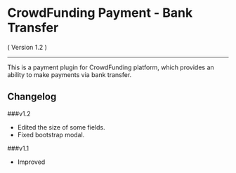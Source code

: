 CrowdFunding Payment - Bank Transfer
==========================
( Version 1.2 )
- - -

This is a payment plugin for CrowdFunding platform, which provides an ability to make payments via bank transfer.

Changelog
---------

###v1.2

* Edited the size of some fields.
* Fixed bootstrap modal.

###v1.1

* Improved